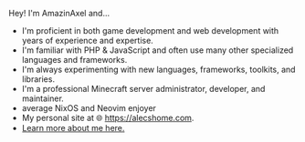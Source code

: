 Hey! I'm AmazinAxel and...
- I'm proficient in both game development and web development with years of experience and expertise. 
- I'm familiar with PHP & JavaScript and often use many other specialized languages and frameworks.
- I'm always experimenting with new languages, frameworks, toolkits, and libraries.
- I'm a professional Minecraft server administrator, developer, and maintainer.
- average NixOS and Neovim enjoyer
- My personal site at 🌐 <https://alecshome.com>.
- [Learn more about me here.](https://amazinaxel.com/about-me.html)

